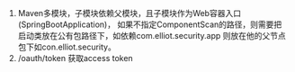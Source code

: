 1. Maven多模块，子模块依赖父模块，且子模块作为Web容器入口(SpringBootApplication)，
如果不指定ComponentScan的路径，则需要把启动类放在公有包路径下，如依赖com.elliot.security.app
则放在他的父节点包下如con.elliot.security。
2. /oauth/token 获取access token